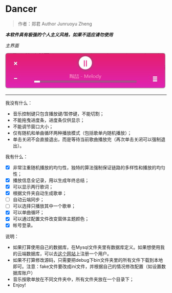 # Dancer
>作者：郑君
>Author Junruoyu Zheng

***本软件具有极强的个人主义风格，如果不适应请勿使用***

*主界面*

![](./ReadMeFigures/main_window.jpg)

---
我没有什么：

- 音乐控制键只包含播放键/暂停键，不能切割；
- 不能拖曳进度条，进度条仅供显示；
- 不能调节窗口大小；
- 仅有随机和单曲循环两种播放模式（包括歌单内随机播放）；
- 单击关闭不会直接退出，而是等待当前歌曲播放完（再次单击关闭可以强制退出）。

我有什么：

- [x] 非常注重随机播放的均匀性，独特的算法强制保证链路的多样性和播放的均匀性；
- [x] 播放信息全记录，用以生成年终总结；
- [x] 可以显示两行歌词；
- [x] 根据文件夹自动生成歌单；
- [ ] 自动云端同步；
- [ ] 可以选择只播放其中一个歌单；
- [x] 可以单曲循环；
- [x] 可以通过配置文件改变窗体主题颜色；
- [x] 帐号登录。

说明：

- 如果打算使用自己的数据库，在Mysql文件夹里有数据库定义。如果想使用我的云端数据库，可以去[这个网站](http://sued-wind.cc:8080/dancer/)上注册一个用户。
- 如果不打算修改源码，只需要把debug下bin文件夹里的所有文件下载到本地即可。注意：fake文件要改成ini文件，并根据自己的情况修改配置（如设置数据库账户）
- 音乐按歌单放在不同文件夹中，所有文件夹放在一个目录下；
- Enjoy!
